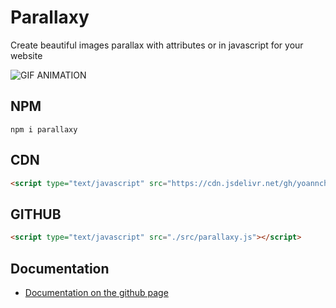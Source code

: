 # Parallaxy

Create beautiful images parallax with attributes or in javascript for your website

<img src="./assets/Animation.gif" alt="GIF ANIMATION"></img>

## NPM
```
npm i parallaxy
```

## CDN
```html
<script type="text/javascript" src="https://cdn.jsdelivr.net/gh/yoannchb-pro/Parallaxy/src/parallaxy.min.js"></script>
```

## GITHUB
```html
<script type="text/javascript" src="./src/parallaxy.js"></script>
```

## Documentation

- [Documentation on the github page](https://yoannchb-pro.github.io/Parallaxy/index.html)